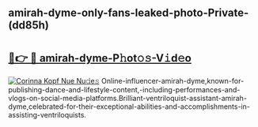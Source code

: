 ## amirah-dyme-only-fans​-leaked-photo​-Private-(dd85h)


# <h2><a href="https://mediaupload.pro?title=amirah-dyme&ref=git">🔗👉 🔴 amirah-dyme-P𝚑ot𝚘𝚜-V𝚒d𝚎o</a></h2>

[![Corinna Kopf Nue Nu𝚍e𝚜](https://i.imgur.com/0qMVB7G.gif)](https://mediaupload.pro?title=amirah-dyme&ref=git)
Online-influencer-amirah-dyme,known-for-publishing-dance-and-lifestyle-content,-including-performances-and-vlogs-on-social-media-platforms.Brilliant-ventriloquist-assistant-amirah-dyme,celebrated-for-their-exceptional-abilities-and-accomplishments-in-assisting-ventriloquists.  